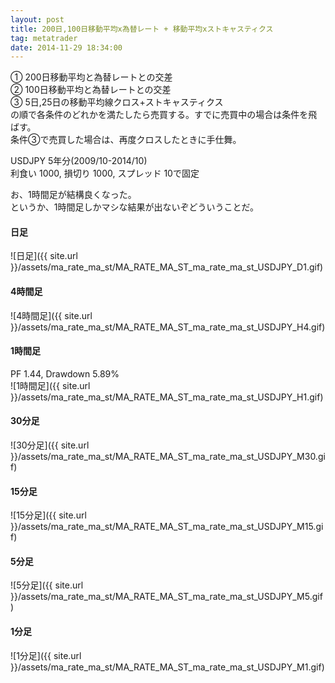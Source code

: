 ```yaml
---
layout: post
title: 200日,100日移動平均x為替レート + 移動平均xストキャスティクス
tag: metatrader
date: 2014-11-29 18:34:00
---
```


① 200日移動平均と為替レートとの交差  
② 100日移動平均と為替レートとの交差  
③ 5日,25日の移動平均線クロス+ストキャスティクス  
の順で各条件のどれかを満たしたら売買する。すでに売買中の場合は条件を飛ばす。  
条件③で売買した場合は、再度クロスしたときに手仕舞。  

USDJPY 5年分(2009/10-2014/10)  
利食い 1000, 損切り 1000, スプレッド 10で固定  

お、1時間足が結構良くなった。  
というか、1時間足しかマシな結果が出ないぞどういうことだ。

#### 日足
![日足]({{ site.url }}/assets/ma_rate_ma_st/MA_RATE_MA_ST_ma_rate_ma_st_USDJPY_D1.gif)  
  
#### 4時間足
![4時間足]({{ site.url }}/assets/ma_rate_ma_st/MA_RATE_MA_ST_ma_rate_ma_st_USDJPY_H4.gif)  

#### 1時間足
PF 1.44, Drawdown 5.89%  
![1時間足]({{ site.url }}/assets/ma_rate_ma_st/MA_RATE_MA_ST_ma_rate_ma_st_USDJPY_H1.gif)  

#### 30分足
![30分足]({{ site.url }}/assets/ma_rate_ma_st/MA_RATE_MA_ST_ma_rate_ma_st_USDJPY_M30.gif)  

#### 15分足
![15分足]({{ site.url }}/assets/ma_rate_ma_st/MA_RATE_MA_ST_ma_rate_ma_st_USDJPY_M15.gif)  

#### 5分足
![5分足]({{ site.url }}/assets/ma_rate_ma_st/MA_RATE_MA_ST_ma_rate_ma_st_USDJPY_M5.gif)  

#### 1分足
![1分足]({{ site.url }}/assets/ma_rate_ma_st/MA_RATE_MA_ST_ma_rate_ma_st_USDJPY_M1.gif)  

